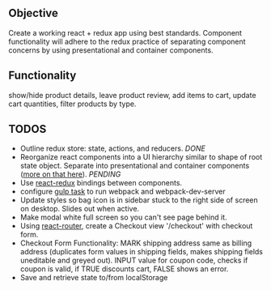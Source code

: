 ## Objective
Create a working react + redux app using best standards. Component functionality will adhere to the redux practice of separating component concerns by using presentational and container components.

## Functionality
show/hide product details, leave product review, add items to cart, update cart quantities, filter products by type.

## TODOS

* Outline redux store: state, actions, and reducers. *DONE*
* Reorganize react components into a UI hierarchy similar to shape of root state object. Separate into presentational and container components ([more on that here](http://redux.js.org/docs/basics/UsageWithReact.html)). *PENDING*
* Use [react-redux](https://github.com/reactjs/react-redux) bindings between components.
* configure [gulp task](https://webpack.github.io/docs/usage-with-gulp.html) to run webpack and webpack-dev-server
* Update styles so bag icon is in sidebar stuck to the right side of screen on desktop. Slides out when active.
* Make modal white full screen so you can't see page behind it.
* Using [react-router](https://github.com/reactjs/react-router), create a Checkout view '/checkout' with checkout form.
* Checkout Form Functionality: MARK shipping address same as billing address (duplicates form values in shipping fields, makes shipping fields uneditable and greyed out). INPUT value for coupon code, checks if coupon is valid, if TRUE discounts cart, FALSE shows an error.
* Save and retrieve state to/from localStorage
